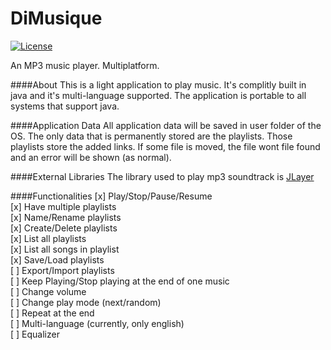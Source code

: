 # DiMusique
[![License][license-svg]][license-url]

An MP3 music player. Multiplatform.

####About
This is a light application to play music. It's complitly built in java and it's multi-language supported. The application is portable to all systems that support java.

####Application Data
All application data will be saved in user folder of the OS. The only data that is permanently stored are the playlists. Those playlists store the added links. If some file is moved, the file wont file found and an error will be shown (as normal).

####External Libraries
The library used to play mp3 soundtrack is [JLayer][jlayer]

####Functionalities
[x] Play/Stop/Pause/Resume<br/>
[x] Have multiple playlists<br/>
[x] Name/Rename playlists<br/>
[x] Create/Delete playlists<br/>
[x] List all playlists<br/>
[x] List all songs in playlist<br/>
[x] Save/Load playlists<br/>
[ ] Export/Import playlists<br/>
[ ] Keep Playing/Stop playing at the end of one music<br/>
[ ] Change volume<br/>
[ ] Change play mode (next/random)<br/>
[ ] Repeat at the end<br/>
[ ] Multi-language (currently, only english)<br/>
[ ] Equalizer<br/>


[license-svg]: https://img.shields.io/badge/license-GNU%20v.3-blue.svg
[license-url]: https://github.com/obernardovieira/DiMusique
[jlayer]: http://www.javazoom.net/javalayer/archives.html
